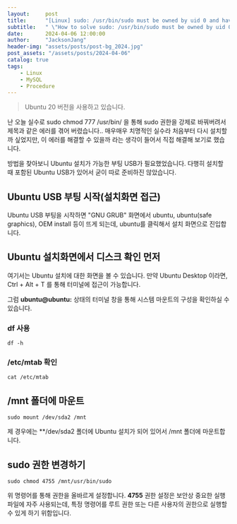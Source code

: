 ```yaml
---
layout:     post
title:      "[Linux] sudo: /usr/bin/sudo must be owned by uid 0 and have the setuid bit set 에러 해결법"
subtitle:   " \"How to solve sudo: /usr/bin/sudo must be owned by uid 0 and have the setuid bit set?\""
date:       2024-04-06 12:00:00
author:     "JacksonJang"
header-img: "assets/posts/post-bg_2024.jpg"
post_assets: "/assets/posts/2024-04-06"
catalog: true
tags:
    - Linux
    - MySQL
    - Procedure
---
```

> Ubuntu 20 버전을 사용하고 있습니다.

난 오늘 실수로 sudo chmod 777 /usr/bin/ 을 통해 sudo 권한을 강제로 바꿔버려서 제목과 같은 에러를 겪어 버렸습니다..
매우매우 치명적인 실수라 처음부터 다시 설치할까 싶었지만, 이 에러를 해결할 수 있을까 라는 생각이 들어서 직접 해결해
보기로 했습니다.

방법을 찾아보니 Ubuntu 설치가 가능한 부팅 USB가 필요했었습니다.
다행히 설치할 때 포함된 Ubuntu USB가 있어서 굳이 따로 준비하진 않았습니다.

## Ubuntu USB 부팅 시작(설치화면 접근)
Ubuntu USB 부팅을 시작하면 "GNU GRUB" 화면에서 ubuntu, ubuntu(safe graphics), OEM install 등이 뜨게 되는데, ubuntu를 클릭해서 설치 화면으로 진입합니다.

## Ubuntu 설치화면에서 디스크 확인 먼저
여기서는 Ubuntu 설치에 대한 화면을 볼 수 있습니다.
만약 Ubuntu Desktop 이라면, Ctrl + Alt + T 를 통해 터미널에 접근이 가능합니다.

그럼 **ubuntu@ubuntu:** 상태의 터미널 창을 통해 시스템 마운트의 구성을 확인하실 수 있습니다.

### df 사용
```
df -h
```

### /etc/mtab 확인
```
cat /etc/mtab
```

## /mnt 폴더에 마운트
```
sudo mount /dev/sda2 /mnt
```
제 경우에는 **/dev/sda2 폴더에 Ubuntu 설치가 되어 있어서 /mnt 폴더에 마운트합니다.

## sudo 권한 변경하기
```
sudo chmod 4755 /mnt/usr/bin/sudo
```
위 명령어를 통해 권한을 올바르게 설정합니다.
**4755** 권한 설정은 보안상 중요한 실행 파일에 자주 사용되는데, 특정 명령어를 루트 권한 또는 다른 사용자의 권한으로 실행할 수 있게 하기 위함입니다.
